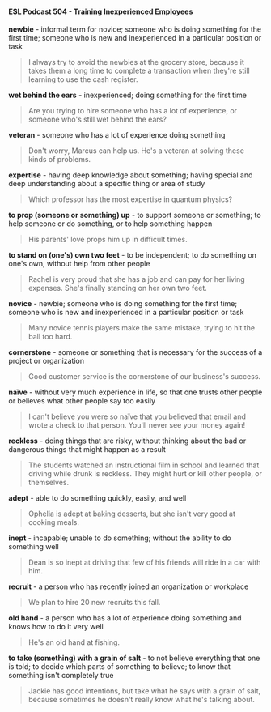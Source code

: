 #### ESL Podcast 504 - Training Inexperienced Employees

**newbie** - informal term for novice; someone who is doing something for the first
time; someone who is new and inexperienced in a particular position or task

> I always try to avoid the newbies at the grocery store, because it takes them a
long time to complete a transaction when they're still learning to use the cash
register.

**wet behind the ears** - inexperienced; doing something for the first time

> Are you trying to hire someone who has a lot of experience, or someone who's
still wet behind the ears?

**veteran** - someone who has a lot of experience doing something

> Don't worry, Marcus can help us. He's a veteran at solving these kinds of
problems.

**expertise** - having deep knowledge about something; having special and deep
understanding about a specific thing or area of study

> Which professor has the most expertise in quantum physics?

**to prop (someone or something) up** - to support someone or something; to
help someone or do something, or to help something happen

> His parents' love props him up in difficult times.

**to stand on (one's) own two feet** - to be independent; to do something on
one's own, without help from other people

> Rachel is very proud that she has a job and can pay for her living expenses.
She's finally standing on her own two feet.

**novice** - newbie; someone who is doing something for the first time; someone
who is new and inexperienced in a particular position or task

> Many novice tennis players make the same mistake, trying to hit the ball too
hard.

**cornerstone** - someone or something that is necessary for the success of a
project or organization

> Good customer service is the cornerstone of our business's success.

**naïve** - without very much experience in life, so that one trusts other people or
believes what other people say too easily

> I can't believe you were so naïve that you believed that email and wrote a
check to that person. You'll never see your money again!

**reckless** - doing things that are risky, without thinking about the bad or
dangerous things that might happen as a result

> The students watched an instructional film in school and learned that driving
while drunk is reckless. They might hurt or kill other people, or themselves.

**adept** - able to do something quickly, easily, and well

> Ophelia is adept at baking desserts, but she isn't very good at cooking meals.

**inept** - incapable; unable to do something; without the ability to do something
well

> Dean is so inept at driving that few of his friends will ride in a car with him.

**recruit** - a person who has recently joined an organization or workplace

> We plan to hire 20 new recruits this fall.

**old hand** - a person who has a lot of experience doing something and knows
how to do it very well

> He's an old hand at fishing.

**to take (something) with a grain of salt** - to not believe everything that one is
told; to decide which parts of something to believe; to know that something isn't
completely true

> Jackie has good intentions, but take what he says with a grain of salt, because
sometimes he doesn't really know what he's talking about.

